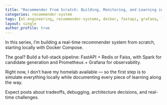 ```yaml
---
title: "Recommender From Scratch: Building, Monitoring, and Learning in Public"
categories: recommender-system
tags: [ml-engineering, recommender-systems, docker, fastapi, grafana, learning-in-public]
layout: single
author_profile: true
---
```


In this series, I’m building a real-time recommender system from scratch, starting locally with Docker Compose.

The goal? Build a full-stack pipeline: FastAPI + Redis or Faiss, with Spark for candidate generation and Prometheus + Grafana for observability.

Right now, I don’t have my homelab available — so the first step is to simulate everything locally while documenting every piece of learning along the way.

Expect posts about tradeoffs, debugging, architecture decisions, and real-time challenges.
